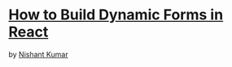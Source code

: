 # [How to Build Dynamic Forms in React](https://www.freecodecamp.org/news/build-dynamic-forms-in-react/)

by [Nishant Kumar](https://www.freecodecamp.org/news/author/nishant-kumar/)  
